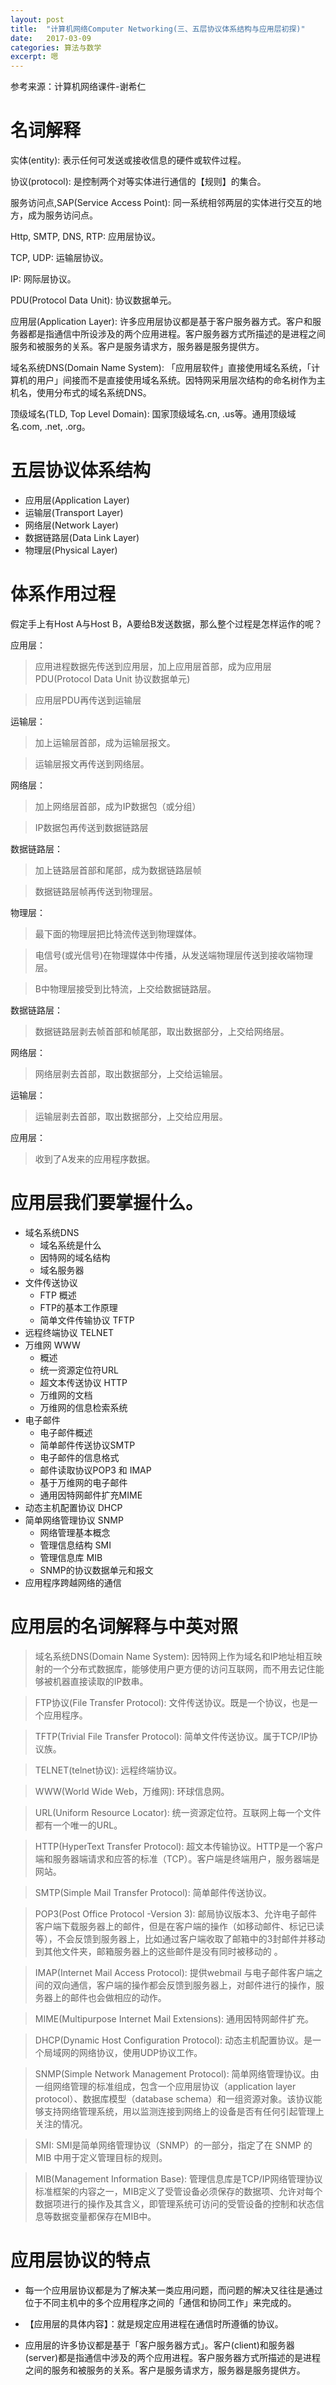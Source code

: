 ```yaml
---
layout: post
title:  "计算机网络Computer Networking(三、五层协议体系结构与应用层初探)"
date:   2017-03-09
categories: 算法与数学
excerpt: 嗯
---
```


参考来源：计算机网络课件-谢希仁

# 名词解释

实体(entity): 表示任何可发送或接收信息的硬件或软件过程。

协议(protocol): 是控制两个对等实体进行通信的【规则】的集合。

服务访问点,SAP(Service Access Point): 同一系统相邻两层的实体进行交互的地方，成为服务访问点。

Http, SMTP, DNS, RTP: 应用层协议。

TCP, UDP: 运输层协议。

IP: 网际层协议。

PDU(Protocol Data Unit): 协议数据单元。

应用层(Application Layer): 许多应用层协议都是基于客户服务器方式。客户和服务器都是指通信中所设涉及的两个应用进程。客户服务器方式所描述的是进程之间服务和被服务的关系。客户是服务请求方，服务器是服务提供方。

域名系统DNS(Domain Name System): 「应用层软件」直接使用域名系统，「计算机的用户」间接而不是直接使用域名系统。因特网采用层次结构的命名树作为主机名，使用分布式的域名系统DNS。

顶级域名(TLD, Top Level Domain): 国家顶级域名.cn, .us等。通用顶级域名.com, .net, .org。

# 五层协议体系结构

* 应用层(Application Layer)
* 运输层(Transport Layer)
* 网络层(Network Layer)
* 数据链路层(Data Link Layer)
* 物理层(Physical Layer)

# 体系作用过程

假定手上有Host A与Host B，A要给B发送数据，那么整个过程是怎样运作的呢？

应用层：

> 应用进程数据先传送到应用层，加上应用层首部，成为应用层PDU(Protocol Data Unit 协议数据单元)

> 应用层PDU再传送到运输层

运输层：

> 加上运输层首部，成为运输层报文。

> 运输层报文再传送到网络层。

网络层：

> 加上网络层首部，成为IP数据包（或分组）

> IP数据包再传送到数据链路层

数据链路层：

> 加上链路层首部和尾部，成为数据链路层帧

> 数据链路层帧再传送到物理层。

物理层：

> 最下面的物理层把比特流传送到物理媒体。

> 电信号(或光信号)在物理媒体中传播，从发送端物理层传送到接收端物理层。

> B中物理层接受到比特流，上交给数据链路层。

数据链路层：

> 数据链路层剥去帧首部和帧尾部，取出数据部分，上交给网络层。

网络层：

> 网络层剥去首部，取出数据部分，上交给运输层。

运输层：

> 运输层剥去首部，取出数据部分，上交给应用层。

应用层：

> 收到了A发来的应用程序数据。

# 应用层我们要掌握什么。

* 域名系统DNS
	* 域名系统是什么
	* 因特网的域名结构
	* 域名服务器
* 文件传送协议
	* FTP 概述
	* FTP的基本工作原理
	* 简单文件传输协议 TFTP
* 远程终端协议 TELNET
* 万维网 WWW
	* 概述
	* 统一资源定位符URL
	* 超文本传送协议 HTTP
	* 万维网的文档
	* 万维网的信息检索系统
* 电子邮件
	* 电子邮件概述
	* 简单邮件传送协议SMTP
	* 电子邮件的信息格式
	* 邮件读取协议POP3 和 IMAP
	* 基于万维网的电子邮件
	* 通用因特网邮件扩充MIME
* 动态主机配置协议 DHCP
* 简单网络管理协议 SNMP
	* 网络管理基本概念
	* 管理信息结构 SMI
	* 管理信息库 MIB
	* SNMP的协议数据单元和报文
* 应用程序跨越网络的通信

# 应用层的名词解释与中英对照

> 域名系统DNS(Domain Name System): 因特网上作为域名和IP地址相互映射的一个分布式数据库，能够使用户更方便的访问互联网，而不用去记住能够被机器直接读取的IP数串。

> FTP协议(File Transfer Protocol): 文件传送协议。既是一个协议，也是一个应用程序。

> TFTP(Trivial File Transfer Protocol): 简单文件传送协议。属于TCP/IP协议族。

> TELNET(telnet协议): 远程终端协议。

> WWW(World Wide Web，万维网): 环球信息网。

> URL(Uniform Resource Locator): 统一资源定位符。互联网上每一个文件都有一个唯一的URL。

> HTTP(HyperText Transfer Protocol): 超文本传输协议。HTTP是一个客户端和服务器端请求和应答的标准（TCP）。客户端是终端用户，服务器端是网站。

> SMTP(Simple Mail Transfer Protocol): 简单邮件传送协议。

> POP3(Post Office Protocol -Version 3): 邮局协议版本3、允许电子邮件客户端下载服务器上的邮件，但是在客户端的操作（如移动邮件、标记已读等），不会反馈到服务器上，比如通过客户端收取了邮箱中的3封邮件并移动到其他文件夹，邮箱服务器上的这些邮件是没有同时被移动的 。

> IMAP(Internet Mail Access Protocol): 提供webmail 与电子邮件客户端之间的双向通信，客户端的操作都会反馈到服务器上，对邮件进行的操作，服务器上的邮件也会做相应的动作。

> MIME(Multipurpose Internet Mail Extensions): 通用因特网邮件扩充。

> DHCP(Dynamic Host Configuration Protocol): 动态主机配置协议。是一个局域网的网络协议，使用UDP协议工作。

> SNMP(Simple Network Management Protocol): 简单网络管理协议。由一组网络管理的标准组成，包含一个应用层协议（application layer protocol）、数据库模型（database schema）和一组资源对象。该协议能够支持网络管理系统，用以监测连接到网络上的设备是否有任何引起管理上关注的情况。

> SMI: SMI是简单网络管理协议（SNMP）的一部分，指定了在 SNMP 的 MIB 中用于定义管理目标的规则。

> MIB(Management Information Base): 管理信息库是TCP/IP网络管理协议标准框架的内容之一，MIB定义了受管设备必须保存的数据项、允许对每个数据项进行的操作及其含义，即管理系统可访问的受管设备的控制和状态信息等数据变量都保存在MIB中。

# 应用层协议的特点

* 每一个应用层协议都是为了解决某一类应用问题，而问题的解决又往往是通过位于不同主机中的多个应用程序之间的「通信和协同工作」来完成的。

* 【应用层的具体内容】：就是规定应用进程在通信时所遵循的协议。

* 应用层的许多协议都是基于「客户服务器方式」。客户(client)和服务器(server)都是指通信中涉及的两个应用进程。客户服务器方式所描述的是进程之间的服务和被服务的关系。客户是服务请求方，服务器是服务提供方。







